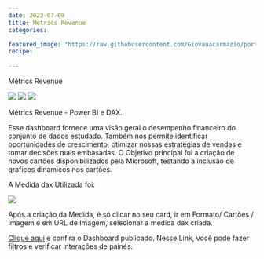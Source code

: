 ```yaml
---
date: 2023-07-09
title: Métrics Revenue
categories:

featured_image: "https://raw.githubusercontent.com/Giovanacarmazio/portifolio/main/images/M%C3%A9trics%20Revenue%201.jpg"
recipe:
 
---
```



Métrics Revenue



![](https://raw.githubusercontent.com/Giovanacarmazio/portifolio/main/images/M%C3%A9trics%20Revenue%201.jpg)
![](https://raw.githubusercontent.com/Giovanacarmazio/portifolio/main/images/M%C3%A9trics%20Revenue%202.jpg)
![](https://raw.githubusercontent.com/Giovanacarmazio/portifolio/main/images/M%C3%A9trics%20Revenue%203.jpg)


Métrics Revenue - Power BI e DAX.

Esse dashboard fornece uma visão geral o desempenho financeiro do conjunto de dados estudado.
Também nos permite identificar oportunidades de crescimento, otimizar nossas estratégias de vendas e tomar decisões mais embasadas. 
O Objetivo principal foi a criação de novos cartões disponibilizados pela Microsoft, testando a inclusão de graficos dinamicos nos cartões.

A Medida dax Utilizada foi:

![](https://raw.githubusercontent.com/Giovanacarmazio/portifolio/main/images/M%C3%A9trics%20Revenue%204.jpg)


Após a criação da Medida, é só clicar no seu card, ir em Formato/ Cartões / Imagem e em URL de Imagem, selecionar a medida dax criada.


<a href="https://app.powerbi.com/view?r=eyJrIjoiMTdjZjE4OTYtNTUxNy00Y2EyLTk4ZjItYzhlNTE2MjUyOGQxIiwidCI6ImU5YzYxMzhlLTQyZmUtNGM3MS1iMWFkLTc1ZjA1NTdiOWI0NSJ9">Clique aqui</a> e confira o Dashboard publicado.
Nesse Link, você pode fazer filtros e verificar interações de painés.





